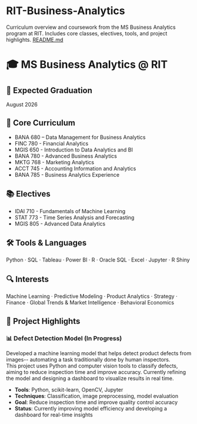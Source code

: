 # RIT-Business-Analytics
Curriculum overview and coursework from the MS Business Analytics program at RIT.  Includes core classes, electives, tools, and project highlights.
[README.md](https://github.com/user-attachments/files/22564942/README.md)
# 🎓 MS Business Analytics @ RIT

## 📅 Expected Graduation
August 2026

## 📘 Core Curriculum
- BANA 680 – Data Management for Business Analytics
- FINC 780 - Financial Analytics
- MGIS 650 - Introduction to Data Analytics and BI
- BANA 780 - Advanced Business Analytics
- MKTG 768 - Marketing Analytics
- ACCT 745 - Accounting Information and Analytics
- BANA 785 - Business Analytics Experience

## 📚 Electives
- IDAI 710 - Fundamentals of Machine Learning
- STAT 773 - Time Series Analysis and Forecasting
- MGIS 805 - Advanced Data Analytics

## 🛠️ Tools & Languages
Python · SQL · Tableau · Power BI · R · Oracle SQL · Excel · Jupyter · R Shiny

## 🔍 Interests
Machine Learning · Predictive Modeling · Product Analytics · Strategy · Finance · Global Trends & Market Intelligence · Behavioral Economics

## 🚀 Project Highlights

### 📊 Defect Detection Model (In Progress)
Developed a machine learning model that helps detect product defects from images-- automating a task traditionally done by human inspectors.  
This project uses Python and computer vision tools to classify defects, aiming to reduce inspection time and improve accuracy.
Currently refining the model and designing a dashboard to visualize results in real time.
- **Tools**: Python, scikit-learn, OpenCV, Jupyter  
- **Techniques**: Classification, image preprocessing, model evaluation  
- **Goal**: Reduce inspection time and improve quality control accuracy  
- **Status**: Currently improving model efficiency and developing a dashboard for real-time insights
